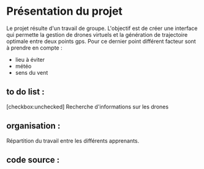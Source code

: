 # Présentation du projet

Le projet résulte d'un travail de groupe. L'objectif est de créer une interface qui permette la gestion de drones virtuels et la génération de trajectoire optimale entre deux points gps. Pour ce dernier point différent facteur sont à prendre en compte :
- lieu à éviter
- météo
- sens du vent


## to do list :

[checkbox:unchecked] Recherche d'informations sur les drones

## organisation :

Répartition du travail entre les différents apprenants.

## code source :

